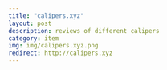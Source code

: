 ```yaml
---
title: "calipers.xyz"
layout: post
description: reviews of different calipers
category: item
img: img/calipers.xyz.png
redirect: http://calipers.xyz
---
```


